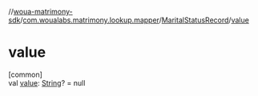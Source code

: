 //[woua-matrimony-sdk](../../../index.md)/[com.woualabs.matrimony.lookup.mapper](../index.md)/[MaritalStatusRecord](index.md)/[value](value.md)

# value

[common]\
val [value](value.md): [String](https://kotlinlang.org/api/latest/jvm/stdlib/kotlin/-string/index.html)? = null
